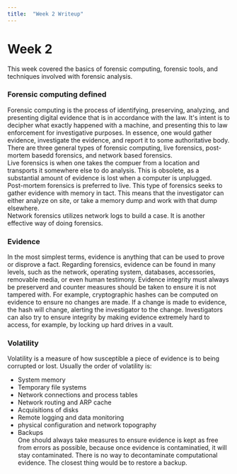```yaml
---
title:  "Week 2 Writeup"
---
```


# Week 2

This week covered the basics of forensic computing, forensic tools, and techniques involved with forensic analysis.   
### Forensic computing defined
Forensic computing is the process of identifying, preserving, analyzing, and presenting digital evidence that is in accordance with the law. It's intent is to decipher what exactly happened with a machine, and presenting this to law enforcement for investigative purposes. In essence, one would gather evidence, investigate the evidence, and report it to some authoritative body. There are three general types of forensic computing, live forensics, post-mortem basedd forensics, and network based forensics.   
Live forensics is when one takes the compuer from a location and transports it somewhere else to do analysis. This is obsolete, as a substantial amount of evidence is lost when a computer is unplugged.   
Post-mortem forensics is preferred to live. This type of forensics seeks to gather evidence with memory in tact. This means that the investigator can either analyze on site, or take a memory dump and work with that dump elsewhere.   
Network forensics utilizes network logs to build a case. It is another effective way of doing forensics.   
### Evidence   
In the most simplest terms, evidence is anything that can be used to prove or disprove a fact. Regarding forensics, evidence can be found in many levels, such as the network, operating system, databases, accessories, removable media, or even human testimony. Evidence integrity must always be preserverd and counter measures should be taken to ensure it is not tampered with. For example, cryptographic hashes can be computed on evidence to ensure no changes are made. If a change is made to evidence, the hash will change, alerting the investigator to the change. Investigators can also try to ensure integrity by making evidence extremely hard to access, for example, by locking up hard drives in a vault.
### Volatility   
Volatility is a measure of how susceptible a piece of evidence is to being corrupted or lost. Usually the order of volatility is:   
  * System memory   
  * Temporary file systems   
  * Network connections and process tables   
  * Network routing and ARP cache   
  * Acquisitions of disks   
  * Remote logging and data monitoring   
  * physical configuration and network topography   
  * Backups   
One should always take measures to ensure evidence is kept as free from errors as possible, because once evidence is contaminatied, it will stay contaminated. There is no way to decontaminate computational evidence. The closest thing would be to restore a backup.